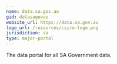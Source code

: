 ```yaml
---
name: data.sa.gov.au
gid: datasagovau
website_url: https://data.sa.gov.au
logo_url: /resources/csiro-logo.png
jurisdiction: sa
type: major-portal
---
```


The data portal for all SA Government data.